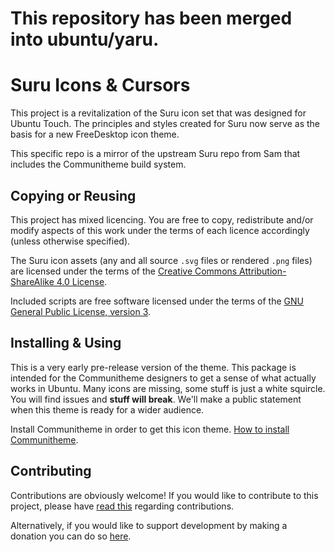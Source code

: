 # This repository has been merged into ubuntu/yaru.

Suru Icons & Cursors
====================

This project is a revitalization of the Suru icon set that was designed for Ubuntu Touch. The principles and styles created for Suru now serve as the basis for a new FreeDesktop icon theme.

This specific repo is a mirror of the upstream Suru repo from Sam that includes the Communitheme build system.

## Copying or Reusing

This project has mixed licencing. You are free to copy, redistribute and/or modify aspects of this work under the terms of each licence accordingly (unless otherwise specified).

The Suru icon assets (any and all source `.svg` files or rendered `.png` files) are licensed under the terms of the [Creative Commons Attribution-ShareAlike 4.0 License](https://creativecommons.org/licenses/by-sa/4.0/).

Included scripts are free software licensed under the terms of the [GNU General Public License, version 3](https://www.gnu.org/licenses/gpl-3.0.txt).

## Installing & Using

This is a very early pre-release version of the theme. This package is intended for the Communitheme designers to get a sense of what actually works in Ubuntu. Many icons are missing, some stuff is just a white squircle. You will find issues and **stuff will break**. We'll make a public statement when this theme is ready for a wider audience.

Install Communitheme in order to get this icon theme. [How to install Communitheme](https://github.com/Ubuntu/gnome-shell-communitheme/blob/master/README.md).

## Contributing

Contributions are obviously welcome! If you would like to contribute to this project, please have [read this](/CONTRIBUTING.md) regarding contributions.

Alternatively, if you would like to support development by making a donation you can do so [here](https://snwh.org/donate).
